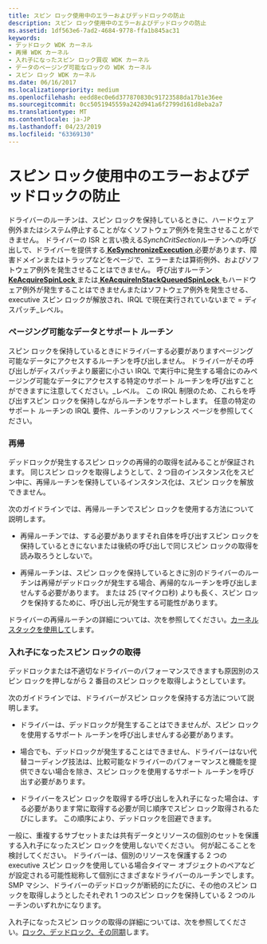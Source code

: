 ```yaml
---
title: スピン ロック使用中のエラーおよびデッドロックの防止
description: スピン ロック使用中のエラーおよびデッドロックの防止
ms.assetid: 1df563e6-7ad2-4684-9778-ffa1b845ac31
keywords:
- デッドロック WDK カーネル
- 再帰 WDK カーネル
- 入れ子になったスピン ロック買収 WDK カーネル
- データのページング可能なロックの WDK カーネル
- スピン ロック WDK カーネル
ms.date: 06/16/2017
ms.localizationpriority: medium
ms.openlocfilehash: eedd8ec0e6d377870830c91723588da17b1e36ee
ms.sourcegitcommit: 0cc5051945559a242d941a6f2799d161d8eba2a7
ms.translationtype: MT
ms.contentlocale: ja-JP
ms.lasthandoff: 04/23/2019
ms.locfileid: "63369130"
---
```

# <a name="preventing-errors-and-deadlocks-while-using-spin-locks"></a>スピン ロック使用中のエラーおよびデッドロックの防止





ドライバーのルーチンは、スピン ロックを保持しているときに、ハードウェア例外またはシステム停止することがなくソフトウェア例外を発生させることができません。 ドライバーの ISR と言い換える*SynchCritSection*ルーチンへの呼び出しで、ドライバーを提供する[ **KeSynchronizeExecution** ](https://msdn.microsoft.com/library/windows/hardware/ff553302)必要があります、障害ドメインまたはトラップなどをページで、エラーまたは算術例外、およびソフトウェア例外を発生させることはできません。 呼び出すルーチン[ **KeAcquireSpinLock** ](https://msdn.microsoft.com/library/windows/hardware/ff551917)または[ **KeAcquireInStackQueuedSpinLock** ](https://msdn.microsoft.com/library/windows/hardware/ff551899)もハードウェア例外が発生することはできませんまたはソフトウェア例外を発生させる、executive スピン ロックが解放され、IRQL で現在実行されていないまで = ディスパッチ\_レベル。

### <a name="pageable-data-and-support-routines"></a>ページング可能なデータとサポート ルーチン

スピン ロックを保持しているときにドライバーする必要がありますページング可能なデータにアクセスするルーチンを呼び出しません。 ドライバーがその呼び出しがディスパッチより厳密に小さい IRQL で実行中に発生する場合にのみページング可能なデータにアクセスする特定のサポート ルーチンを呼び出すことができますに注意してください。\_レベル。 この IRQL 制限のため、これらを呼び出すスピン ロックを保持しながらルーチンをサポートします。 任意の特定のサポート ルーチンの IRQL 要件、ルーチンのリファレンス ページを参照してください。

### <a name="recursion"></a>再帰

デッドロックが発生するスピン ロックの再帰的の取得を試みることが保証されます。 同じスピン ロックを取得しようとして、2 つ目のインスタンス化をスピン中に、再帰ルーチンを保持しているインスタンス化は、スピン ロックを解放できません。

次のガイドラインでは、再帰ルーチンでスピン ロックを使用する方法について説明します。

-   再帰ルーチンでは、する必要がありますそれ自体を呼び出すスピン ロックを保持しているときにないまたは後続の呼び出しで同じスピン ロックの取得を読み取ろうとしないで。

-   再帰ルーチンは、スピン ロックを保持しているときに別のドライバーのルーチンは再帰がデッドロックが発生する場合、再帰的なルーチンを呼び出しませんする必要があります。 または 25 (マイクロ秒) よりも長く、スピン ロックを保持するために、呼び出し元が発生する可能性があります。

ドライバーの再帰ルーチンの詳細については、次を参照してください。[カーネル スタックを使用して](using-the-kernel-stack.md)します。

### <a name="nested-spin-lock-acquisitions"></a>入れ子になったスピン ロックの取得

デッドロックまたは不適切なドライバーのパフォーマンスできますも原因別のスピン ロックを押しながら 2 番目のスピン ロックを取得しようとしています。

次のガイドラインでは、ドライバーがスピン ロックを保持する方法について説明します。

-   ドライバーは、デッドロックが発生することはできませんが、スピン ロックを使用するサポート ルーチンを呼び出しませんする必要があります。

-   場合でも、デッドロックが発生することはできません、ドライバーはない代替コーディング技法は、比較可能なドライバーのパフォーマンスと機能を提供できない場合を除き、スピン ロックを使用するサポート ルーチンを呼び出す必要があります。

-   ドライバーをスピン ロックを取得する呼び出しを入れ子になった場合は、する必要があります常に取得する必要が同じ順序でスピン ロック取得されるたびにします。 この順序により、デッドロックを回避できます。

一般に、重複するサブセットまたは共有データとリソースの個別のセットを保護する入れ子になったスピン ロックを使用しないでください。 何が起こることを検討してください。 ドライバーは、個別のリソースを保護する 2 つの executive スピン ロックを使用している場合タイマー オブジェクトのペアなどが設定される可能性総称して個別にさまざまなドライバーのルーチンでします。 SMP マシン、ドライバーのデッドロックが断続的にたびに、その他のスピン ロックを取得しようとしたそれぞれ 1 つのスピン ロックを保持している 2 つのルーチンのいずれかになります。

入れ子になったスピン ロックの取得の詳細については、次を参照してください。[ロック、デッドロック、その同期](https://go.microsoft.com/fwlink/p/?linkid=57456 )します。

 

 




